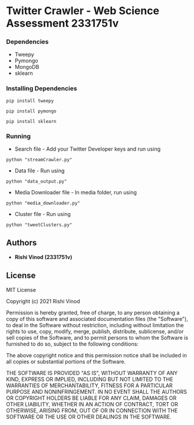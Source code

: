 # Twitter Crawler - Web Science Assessment 2331751v



### Dependencies

- Tweepy
- Pymongo
- MongoDB
- sklearn


### Installing Dependencies


```
pip install tweepy
```

```
pip install pymongo
```




```
pip install sklearn
```

### Running

- Search file - Add your Twitter Developer keys and run using
```
python "streamCrawler.py"
```
- Data file - Run using
```
python "data_output.py"
```
- Media Downloader file - In media folder, run using
```
python "media_downloader.py"
```
- Cluster file -  Run using

```
python "tweetClusters.py"
```


## Authors

- **Rishi Vinod (2331751v)** 


## License

MIT License

Copyright (c) 2021 Rishi Vinod

Permission is hereby granted, free of charge, to any person obtaining a copy
of this software and associated documentation files (the "Software"), to deal
in the Software without restriction, including without limitation the rights
to use, copy, modify, merge, publish, distribute, sublicense, and/or sell
copies of the Software, and to permit persons to whom the Software is
furnished to do so, subject to the following conditions:

The above copyright notice and this permission notice shall be included in all
copies or substantial portions of the Software.

THE SOFTWARE IS PROVIDED "AS IS", WITHOUT WARRANTY OF ANY KIND, EXPRESS OR
IMPLIED, INCLUDING BUT NOT LIMITED TO THE WARRANTIES OF MERCHANTABILITY,
FITNESS FOR A PARTICULAR PURPOSE AND NONINFRINGEMENT. IN NO EVENT SHALL THE
AUTHORS OR COPYRIGHT HOLDERS BE LIABLE FOR ANY CLAIM, DAMAGES OR OTHER
LIABILITY, WHETHER IN AN ACTION OF CONTRACT, TORT OR OTHERWISE, ARISING FROM,
OUT OF OR IN CONNECTION WITH THE SOFTWARE OR THE USE OR OTHER DEALINGS IN THE
SOFTWARE.